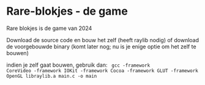 # Rare-blokjes - de game

Rare blokjes is de game van 2024

Download de source code en bouw het zelf (heeft raylib nodig) of download de voorgebouwde binary (komt later nog; nu is je enige optie om het zelf te bouwen)

indien je zelf gaat bouwen, gebruik dan: <code> gcc -framework CoreVideo -framework IOKit -framework Cocoa -framework GLUT -framework OpenGL libraylib.a main.c -o main </code>
